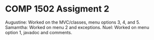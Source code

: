# COMP 1502 Assigment 2
Augustine: Worked on the MVC/classes, menu options 3, 4, and 5.
Samamtha: Worked on menu 2 and exceptions.
Nuel: Worked on menu option 1, javadoc and comments.
